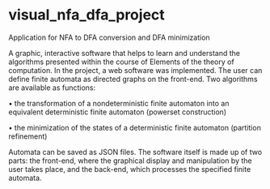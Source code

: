 # visual_nfa_dfa_project
Application for NFA to DFA conversion and DFA minimization

A graphic, interactive software that helps to learn and 
understand the algorithms presented within the course of Elements of the theory of 
computation.
In the project, a web software was implemented. The user can define finite 
automata as directed graphs on the front-end. Two algorithms are available as functions:  

• the transformation of a nondeterministic finite automaton into an equivalent deterministic finite automaton (powerset construction)  

• the minimization of the states of a deterministic finite automaton (partition refinement)  

Automata can be saved as JSON files.
The software itself is made up of two parts: the front-end, where the graphical 
display and manipulation by the user takes place, and the back-end, which processes the 
specified finite automata.
